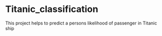# Titanic_classification
This project helps to predict a persons likelihood of passenger in Titanic ship
